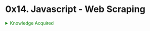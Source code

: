 # 0x14. Javascript - Web Scraping

<details>
  <summary style="color: green;">Knowledge Acquired</summary>
  
  - <span style="color: red;">Why JavaScript programming is amazing</span>
  - <span style="color: purple;">How to manipulate JSON data</span>
  - <span style="color: orange;">How to use request and fetch API</span>
  - <span style="color: navy;">How to read and write a file using fs module</span>
</details>
